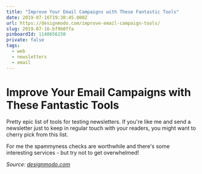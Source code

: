 ```yaml
---
title: "Improve Your Email Campaigns with These Fantastic Tools"
date: 2019-07-16T19:38:45.000Z
url: https://designmodo.com/improve-email-campaign-tools/
slug: 2019-07-16-bf9b0ffa
pinboardId: 1140656150
private: false
tags:
  - web
  - newsletters
  - email
---
```


# Improve Your Email Campaigns with These Fantastic Tools

Pretty epic list of tools for testing newsletters. If you're like me and send a newsletter just to keep in regular touch with your readers, you might want to cherry pick from this list.

For me the spammyness checks are worthwhile and there's some interesting services - but try not to get overwhelmed!

_Source: [designmodo.com](https://designmodo.com/improve-email-campaign-tools/)_
